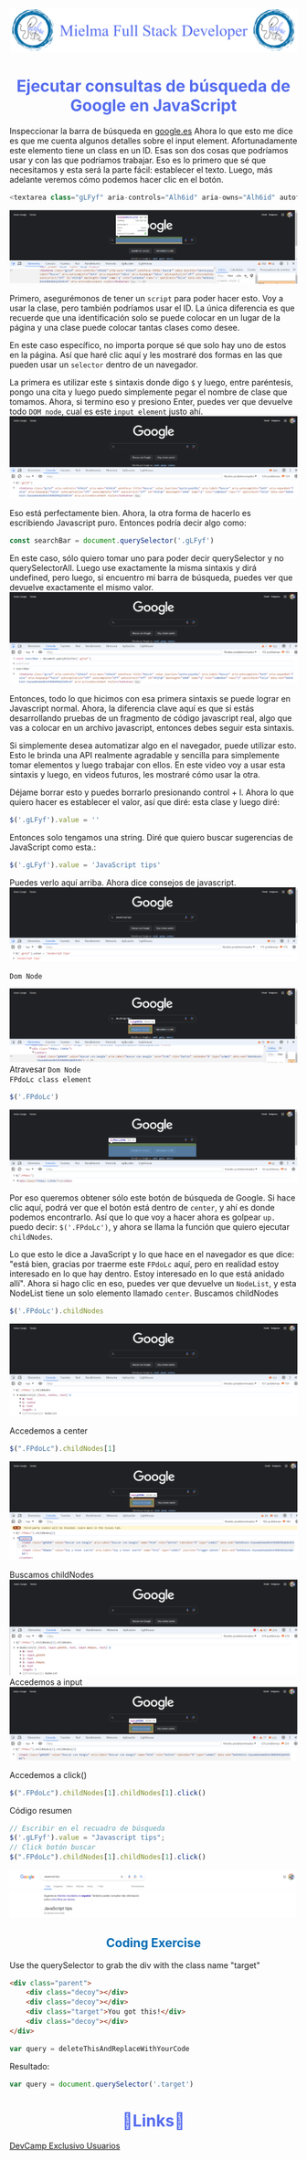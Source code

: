 ![Logo Mielma](image/Logo_Encabezado.png)

# <center><b><font color="#556CEE">Ejecutar consultas de búsqueda de Google en JavaScript</font></b>
Inspeccionar la barra de búsqueda en [google.es](https://www.google.es/)
Ahora lo que esto me dice es que me cuenta algunos detalles sobre el input element. Afortunadamente este elemento tiene un class en un ID. Esas son dos cosas que podríamos usar y con las que podríamos trabajar. Eso es lo primero que sé que necesitamos y esta será la parte fácil: establecer el texto. Luego, más adelante veremos cómo podemos hacer clic en el botón.
```js
<textarea class="gLFyf" aria-controls="Alh6id" aria-owns="Alh6id" autofocus="" title="Buscar" value="" jsaction="paste:puy29d;" aria-label="Buscar" aria-autocomplete="both" aria-expanded="false" aria-haspopup="false" autocapitalize="off" autocomplete="off" autocorrect="off" id="APjFqb" maxlength="2048" name="q" role="combobox" rows="1" spellcheck="false" data-ved="0ahUKEwi6-I6ywuWGAxWxBdsEHbNbDHEQ39UDCA4"></textarea>
```
![Search Inspect][Search Inspect]

Primero, asegurémonos de tener un `script` para poder hacer esto. Voy a usar la clase, pero también podríamos usar el ID. La única diferencia es que recuerde que una identificación solo se puede colocar en un lugar de la página y una clase puede colocar tantas clases como desee.

En este caso específico, no importa porque sé que solo hay uno de estos en la página. Así que haré clic aquí y les mostraré dos formas en las que pueden usar un `selector` dentro de un navegador.

La primera es utilizar este `$` sintaxis donde digo `$` y luego, entre paréntesis, pongo una cita y luego puedo simplemente pegar el nombre de clase que tomamos. Ahora, si termino eso y presiono Enter, puedes ver que devuelve todo `DOM node`, cual es este `input element` justo ahí.
![Search Ver Consola][Search Ver Consola]

Eso está perfectamente bien. Ahora, la otra forma de hacerlo es escribiendo Javascript puro. Entonces podría decir algo como:
```js
const searchBar = document.querySelector('.gLFyf')
```

En este caso, sólo quiero tomar uno para poder decir querySelector y no querySelectorAll. Luego use exactamente la misma sintaxis y dirá undefined, pero luego, si encuentro mi barra de búsqueda, puedes ver que devuelve exactamente el mismo valor.
![Search variable][Search variable]

Entonces, todo lo que hicimos con esa primera sintaxis se puede lograr en Javascript normal. Ahora, la diferencia clave aquí es que si estás desarrollando pruebas de un fragmento de código javascript real, algo que vas a colocar en un archivo javascript, entonces debes seguir esta sintaxis.

Si simplemente desea automatizar algo en el navegador, puede utilizar esto. Esto le brinda una API realmente agradable y sencilla para simplemente tomar elementos y luego trabajar con ellos. En este video voy a usar esta sintaxis y luego, en videos futuros, les mostraré cómo usar la otra.

Déjame borrar esto y puedes borrarlo presionando control + l. Ahora lo que quiero hacer es establecer el valor, así que diré: esta clase y luego diré:
```js
$('.gLFyf').value = ''
```
Entonces solo tengamos una string. Diré que quiero buscar sugerencias de JavaScript como esta.:
```js
$('.gLFyf').value = 'JavaScript tips'
```
Puedes verlo aquí arriba. Ahora dice consejos de javascript.
![Search Escribir][Search Escribir]

`Dom Node`

![Search Boton][Search Boton]
Atravesar `Dom Node`  
`FPdoLc class element`
```js
$('.FPdoLc')
```
![Search Boton Consola][Search Boton Consola]

Por eso queremos obtener sólo este botón de búsqueda de Google. Si hace clic aquí, podrá ver que el botón está dentro de `center`, y ahí es donde podemos encontrarlo. Así que lo que voy a hacer ahora es golpear `up.` puedo decir: `$('.FPdoLc')`, y ahora se llama la función que quiero ejecutar `childNodes`.

Lo que esto le dice a JavaScript y lo que hace en el navegador es que dice: "está bien, gracias por traerme este `FPdoLc` aquí, pero en realidad estoy interesado en lo que hay dentro. Estoy interesado en lo que está anidado allí". Ahora si hago clic en eso, puedes ver que devuelve un `NodeList`, y esta NodeList tiene un solo elemento llamado `center`.
Buscamos childNodes
```js
$('.FPdoLc').childNodes
```
![Search Boton Nodes][Search Boton Nodes]

Accedemos a center
```js
$(".FPdoLc").childNodes[1]
```
![Search Boton Nodes 1][Search Boton Nodes 1]

Buscamos childNodes
![Search Boton Nodes 1 Nodes][Search Boton Nodes 1 Nodes]
Accedemos a input
![Search Boton Nodes 1 Nodes 1](image/Search_Boton_Nodes_1_Nodes_1.png)

Accedemos a click()
```js
$(".FPdoLc").childNodes[1].childNodes[1].click()
```
Código resumen
```js
// Escribir en el recuadro de búsqueda
$('.gLFyf').value = "Javascript tips";
// Click botón buscar
$(".FPdoLc").childNodes[1].childNodes[1].click()
```
![Search Boton Nodes 1 Nodes 1 Click()][Search Boton Nodes 1 Nodes 1 Click()]





## <center><b><font color="#006cb5">Coding Exercise</font></b>
Use the querySelector to grab the div with the class name "target"
```html
<div class="parent">
    <div class="decoy"></div>
    <div class="decoy"></div>
    <div class="target">You got this!</div>
    <div class="decoy"></div>
</div>
```
```js
var query = deleteThisAndReplaceWithYourCode
```
Resultado:
```js
var query = document.querySelector('.target')
```

# <center><b><font color="#556CEE">🔗Links🔗</font></b>

[DevCamp Exclusivo Usuarios](https://basque.devcamp.com/pt-full-stack-development-javascript-python-react/guide/running-google-search-queries-javascript)  


<!-- Ordenar enlaces -->

[Search Inspect]: image/Search_inspect.png

[Search Ver Consola]:image/Search_Ver_Consola.png

[Search variable]: image/Search_variable.png

[Search Escribir]: image/search_escribir.png

[Search Boton]: image/Search_Boton.png

[Search Boton Consola]: image/Search_Boton_Consola.png

[Search Boton Nodes]: image/Search_Boton_Nodes.png

[Search Boton Nodes 1]: image/Search_Boton_Nodes_1.png

[Search Boton Nodes 1 Nodes]: image/Search_Boton_Nodes_1_Nodes.png

[Search Boton Nodes 1 Nodes 1 Click()]: image/Search_Boton_Nodes_1_Nodes_1_click.png

